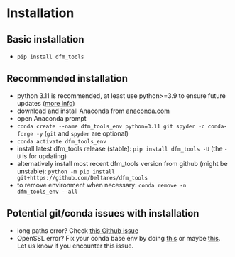 # Installation

## Basic installation

- ``pip install dfm_tools``

## Recommended installation

- python 3.11 is recommended, at least use python>=3.9 to ensure future updates ([more info](https://github.com/Deltares/dfm_tools/issues/267))
- download and install Anaconda from [anaconda.com](https://www.anaconda.com)
- open Anaconda prompt
- ``conda create --name dfm_tools_env python=3.11 git spyder -c conda-forge -y`` (``git`` and ``spyder`` are optional)
- ``conda activate dfm_tools_env``
- install latest dfm_tools release (stable): ``pip install dfm_tools -U`` (the ``-U`` is for updating)
- alternatively install most recent dfm_tools version from github (might be unstable): ``python -m pip install git+https://github.com/Deltares/dfm_tools``
- to remove environment when necessary: ``conda remove -n dfm_tools_env --all``

## Potential git/conda issues with installation

- long paths error? Check [this Github issue](https://github.com/Deltares/HYDROLIB-core/issues/327#issuecomment-1266534032)
- OpenSSL error? Fix your conda base env by doing [this](https://github.com/conda/conda/issues/11795#issuecomment-1335666474) or maybe [this](https://github.com/conda/conda/issues/11795#issuecomment-1382661765). Let us know if you encounter this issue.
